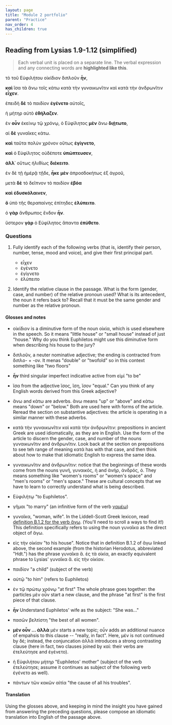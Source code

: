 ```yaml
---
layout: page
title: "Module 2 portfolio"
parent: "Practice"
nav_order: 4
has_children: true
---
```




## Reading from Lysias 1.9-1.12 (simplified)


> Each verbal unit is placed on a separate line. The verbal expression
> and any connecting words are **highlighted like this**.


τὸ τοῦ Εὐφιλήτου οἰκίδιον διπλοῦν **ἦν**, 

**καὶ** ἴσα τὰ ἄνω τοῖς κάτω κατὰ τὴν γυναικωνῖτιν καὶ κατὰ τὴν ἀνδρωνῖτιν **εἶχεν**. 


ἐπειδὴ **δὲ** τὸ παιδίον **ἐγένετο** αὐτοῖς, 

ἡ μήτηρ αὐτὸ **ἐθήλαζεν**. 


ἐν **οὖν** ἐκείνῳ τῷ χρόνῳ, ὁ Εὐφίλητος **μὲν** ἄνω **διῄτωτο**, 

αἱ **δὲ** γυναῖκες κάτω. 


**καὶ** ταῦτα πολὺν χρόνον οὕτως **ἐγίγνετο**, 

**καὶ** ὁ Εὐφίλητος οὐδέποτε **ὑπώπτευσεν**, 

**ἀλλ᾽** οὕτως ἠλιθίως **διέκειτο**.  


ἐν δὲ τῇ ἡμέρᾷ τῇδε, **ἧκε** **μὲν** ἀπροσδοκήτως ἐξ ἀγροῦ, 

μετὰ **δὲ** τὸ δεῖπνον τὸ παιδίον **ἐβόα** 

**καὶ** **ἐδυσκόλαινεν**, 

   **ὃ** ὑπὸ τῆς θεραπαίνης ἐπίτηδες **ἐλύπειτο**. 
  
  
ὁ **γὰρ** ἄνθρωπος ἔνδον **ἦν**. 


ὕστερον **γὰρ** ὁ Εὐφίλητος ἅπαντα **ἐπύθετο**.

### Questions

1. Fully identify each of the following verbs (that is, identify their person, number, tense, mood and voice), and give their first principal part.
    - εἶχεν
    - ἐγένετο
    - ἐγίγνετο
    - ἐλύπειτο
    
2. Identify the relative clause in the passage. What is the form (gender, case, and number) of the relative pronoun used? What is its antecedent, the noun it refers back to? Recall that it must be the same gender and number as the relative pronoun. 



#### Glosses and notes

- οἰκίδιον is a diminutive form of the noun οἰκία, which is used elsewhere in the speech. So it means "little house" or "small house" instead of just "house." Why do you think Euphiletos might use this diminutive form when describing his house to the jury?
- διπλοῦν, a neuter nominative adjective; the ending is contracted from διπλο- + -ον. It menas "double" or "twofold" so in this context something like "two floors"
- **ἦν** third singular imperfect indicative active from εἰμί "to be"

- ἴσα from the adjective ἴσος, ἴση, ἴσον "equal." Can you think of any English words derived from this Greek adjective?
- ἄνω and κάτω are adverbs. ἄνω means "up" or "above" and κάτω means "down" or "below." Both are used here with forms of the article. Reread the section on substantive adjectives: the article is operating in a similar manner with these adverbs.
- κατὰ τὴν γυναικωνῖτιν καὶ κατὰ τὴν ἀνδρωνῖτιν: prepositions in ancient Greek are used idiomatically, as they are in English. Use the form of the article to discern the gender, case, and number of the nouns γυναικωνῖτιν and ἀνδρωνῖτιν. Look back at the section on prepositions to see teh range of meaning κατά has with that case, and then think about how to make that idiomatic English to express the same idea.
- γυναικωνῖτιν and ἀνδρωνῖτιν: notice that the beginnings of these words come from the nouns γυνή, γυναικός, ἡ and ἀνήρ, ἀνδρός, ὁ. They means something like "women's rooms" or "women's space" and "men's rooms" or "men's space." These are cultural concepts that we have to learn to correctly understand what is being described. 


- Εὐφιλήτῳ "to Euphiletos". 
- γῆμαι "to marry" (an infinitive form of the verb [γαμέω](http://folio2.furman.edu/lsj/?urn=urn:cite2:hmt:lsj.chicago_md:n21556))
- γυναῖκα, "woman, wife".   In the Liddell-Scott Greek lexicon, read [definition B.1.2 for the verb ἄγω](http://folio2.furman.edu/lsj/?urn=urn:cite2:hmt:lsj.chicago_md:n27847). (You'll need to scroll a ways to find it!)  This definition specifically refers to using the noun γυναῖκα as the direct object of ἄγω.  
- εἰς τὴν οἰκίαν "to his house".  Notice that in definition B.1.2 of ἄγω linked above, the second example (from the historian Herodotus, abbreviated "Hdt.") has the phrase γυναῖκα ἄ. ἐς τὰ οἰκία, an exactly equivalent phrase to Lysias' γυναῖκα ἄ. εἰς τὴν οἰκίαν.
- παιδίον "a child" (subject of the verb)
- αὐτῷ "to him" (refers to Euphiletos)
- ἐν τῷ πρώτῳ χρόνῳ "at first" The whole phrase goes together:   the particles μὲν οὖν start a new clause, and the phrase "at first" is the first piece of that clause.
 - **ἦν** Understand Euphiletos' wife as the subject: "She was..."
- πασῶν βελτίστη "the best of all women".
- **μὲν οὖν ... ἀλλὰ** μέν starts a new topic; οὖν adds an additional nuance of empahsis to this clause -- "really, in fact".  Here, μέν is not continued by δέ; instead, the conjuncation ἀλλά introduces a strong contrasting clause (here in fact, two clauses joined by καί: their verbs are ἐτελεύτησε and ἐγένετο).
- ἡ Εὐφιλήτου μήτηρ "Euphiletos' mother" (subject of the verb ἐτελεύτησε; assume it continues as subject of the following verb ἐγένετο as well).
- πάντων τῶν κακῶν αἰτία "the cause of all his troubles".


#### Translation

Using the glosses above, and keeping in mind the insight you have gained from answering the preceding questions, please compose an idiomatic translation into English of the passage above. 
